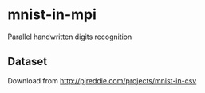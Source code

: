 # mnist-in-mpi
Parallel handwritten digits recognition


## Dataset
Download from http://pjreddie.com/projects/mnist-in-csv